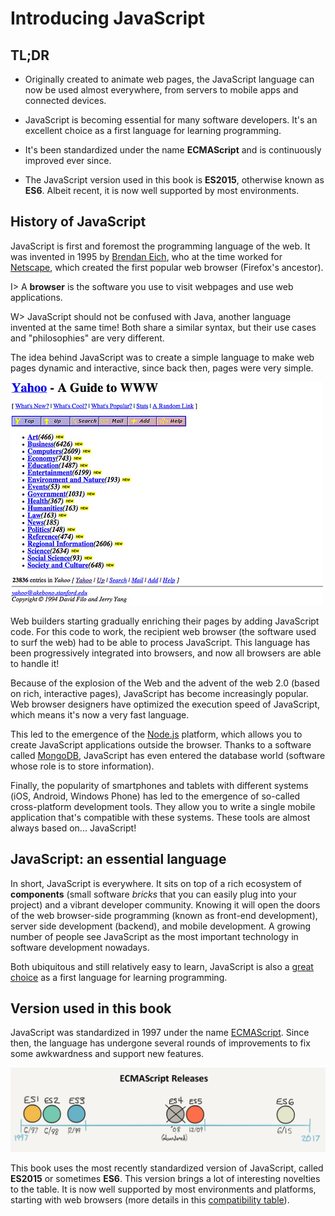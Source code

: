 # Introducing JavaScript

## TL;DR

* Originally created to animate web pages, the JavaScript language can now be used almost everywhere, from servers to mobile apps and connected devices.

* JavaScript is becoming essential for many software developers. It's an excellent choice as a first language for learning programming.

* It's been standardized under the name **ECMAScript** and is continuously improved ever since.

* The JavaScript version used in this book is **ES2015**, otherwise known as **ES6**. Albeit recent, it is now well supported by most environments.

## History of JavaScript

JavaScript is first and foremost the programming language of the web. It was invented in 1995 by [Brendan Eich](https://en.wikipedia.org/wiki/Brendan_Eich), who at the time worked for [Netscape](https://en.wikipedia.org/wiki/Netscape_Communications), which created the first popular web browser (Firefox's ancestor).

I> A **browser** is the software you use to visit webpages and use web applications.

W> JavaScript should not be confused with Java, another language invented at the same time! Both share a similar syntax, but their use cases and "philosophies" are very different.

The idea behind JavaScript was to create a simple language to make web pages dynamic and interactive, since back then, pages were very simple.

![Yahoo's home page circa 1994](images/intro03-01.jpg)

Web builders starting gradually enriching their pages by adding JavaScript code. For this code to work, the recipient web browser (the software used to surf the web) had to be able to process JavaScript. This language has been progressively integrated into browsers, and now all browsers are able to handle it!

Because of the explosion of the Web and the advent of the web 2.0 (based on rich, interactive pages), JavaScript has become increasingly popular. Web browser designers have optimized the execution speed of JavaScript, which means it's now a very fast language.

This led to the emergence of the [Node.js](https://nodejs.org) platform, which allows you to create JavaScript applications outside the browser. Thanks to a software called [MongoDB](https://www.mongodb.com), JavaScript has even entered the database world (software whose role is to store information).

Finally, the popularity of smartphones and tablets with different systems (iOS, Android, Windows Phone) has led to the emergence of so-called cross-platform development tools. They allow you to write a single mobile application that's compatible with these systems. These tools are almost always based on... JavaScript!

## JavaScript: an essential language

In short, JavaScript is everywhere. It sits on top of a rich ecosystem of **components** (small software *bricks* that you can easily plug into your project) and a vibrant developer community. Knowing it will open the doors of the web browser-side programming (known as front-end development), server side development (backend), and mobile development. A growing number of people see JavaScript as the most important technology in software development nowadays.

Both ubiquitous and still relatively easy to learn, JavaScript is also a [great choice](https://medium.freecodecamp.com/what-programming-language-should-i-learn-first-%CA%87d%C4%B1%C9%B9%C9%94s%C9%90%CA%8C%C9%90%C9%BE-%C9%B9%C7%9D%CA%8Dsu%C9%90-19a33b0a467d#.3yu73z1px) as a first language for learning programming.

## Version used in this book

JavaScript was standardized in 1997 under the name [ECMAScript](https://en.wikipedia.org/wiki/ECMAScript). Since then, the language has undergone several rounds of improvements to fix some awkwardness and support new features.

![ECMAScript/JavaScript versions timeline](images/intro03-02.png)

This book uses the most recently standardized version of JavaScript, called **ES2015** or sometimes **ES6**. This version brings a lot of interesting novelties to the table. It is now well supported by most environments and platforms, starting with web browsers (more details in this [compatibility table](http://kangax.github.io/compat-table/es6/)).
